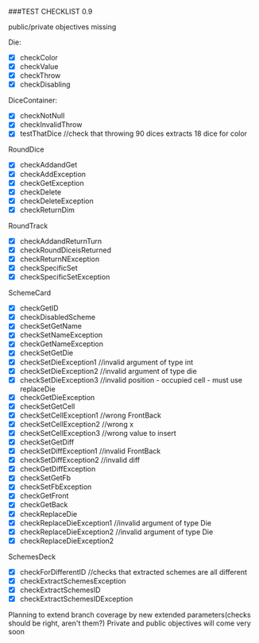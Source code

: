 ###TEST CHECKLIST 0.9

public/private objectives missing

Die:
- [x] checkColor
- [X] checkValue
- [X] checkThrow
- [X] checkDisabling

DiceContainer:
- [X] checkNotNull
- [X] checkInvalidThrow
- [X] testThatDice
        //check that throwing 90 dices extracts 18 dice for color
      
RoundDice
- [X] checkAddandGet
- [X] checkAddException
- [X] checkGetException
- [X] checkDelete
- [X] checkDeleteException
- [X] checkReturnDim

RoundTrack
- [X] checkAddandReturnTurn
- [X] checkRoundDiceisReturned
- [X] checkReturnNException
- [X] checkSpecificSet
- [X] checkSpecificSetException

SchemeCard
- [X] checkGetID
- [X] checkDisabledScheme
- [X] checkSetGetName
- [X] checkSetNameException
- [X] checkGetNameException
- [X] checkSetGetDie
- [X] checkSetDieException1
        //invalid argument of type int
- [X] checkSetDieException2
        //invalid argument of type die
- [X] checkSetDieException3
        //invalid position - occupied cell - must use replaceDie
- [X] checkGetDieException
- [X] checkSetGetCell
- [X] checkSetCellException1
        //wrong FrontBack
- [X] checkSetCellException2
        //wrong x
- [X] checkSetCellException3
        //wrong value to insert
- [X] checkSetGetDiff
- [X] checkSetDiffException1
        //invalid FrontBack
- [X] checkSetDiffException2
        //invalid diff
- [X] checkGetDiffException
- [X] checkSetGetFb
- [X] checkSetFbException
- [X] checkGetFront
- [X] checkGetBack
- [X] checkReplaceDie
- [X] checkReplaceDieException1
        //invalid argument of type Die
- [X] checkReplaceDieException2
        //invalid argument of type Die
- [X] checkReplaceDieException2

SchemesDeck
- [X] checkForDifferentID
        //checks that extracted schemes are all different
- [X] checkExtractSchemesException
- [X] checkExtractSchemesID
- [X] checkExtractSchemesIDException

Planning to extend branch coverage by new extended parameters(checks should be right, aren't them?)
Private and public objectives will come very soon
